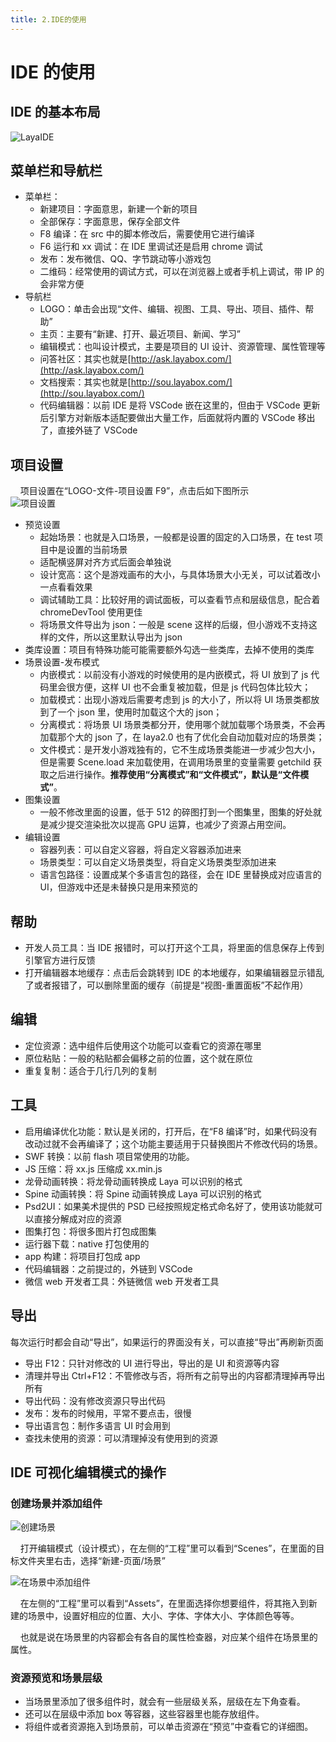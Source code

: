 ```yaml
---
title: 2.IDE的使用
---
```


# IDE 的使用

## IDE 的基本布局

![LayaIDE](./img/2.IDE的使用/LayaIDE.png)

## 菜单栏和导航栏

- 菜单栏：
  - 新建项目：字面意思，新建一个新的项目
  - 全部保存：字面意思，保存全部文件
  - F8 编译：在 src 中的脚本修改后，需要使用它进行编译
  - F6 运行和 xx 调试：在 IDE 里调试还是启用 chrome 调试
  - 发布：发布微信、QQ、字节跳动等小游戏包
  - 二维码：经常使用的调试方式，可以在浏览器上或者手机上调试，带 IP 的会非常方便
- 导航栏
  - LOGO：单击会出现“文件、编辑、视图、工具、导出、项目、插件、帮助”
  - 主页：主要有“新建、打开、最近项目、新闻、学习”
  - 编辑模式：也叫设计模式，主要是项目的 UI 设计、资源管理、属性管理等
  - 问答社区：其实也就是[http://ask.layabox.com/](http://ask.layabox.com/)
  - 文档搜索：其实也就是[http://sou.layabox.com/](http://sou.layabox.com/)
  - 代码编辑器：以前 IDE 是将 VSCode 嵌在这里的，但由于 VSCode 更新后引擎方对新版本适配要做出大量工作，后面就将内置的 VSCode 移出了，直接外链了 VSCode

## 项目设置

&nbsp;&nbsp;&nbsp;&nbsp;项目设置在“LOGO-文件-项目设置 F9”，点击后如下图所示  
![项目设置](./img/2.IDE的使用/项目设置.png)

- 预览设置
  - 起始场景：也就是入口场景，一般都是设置的固定的入口场景，在 test 项目中是设置的当前场景
  - 适配横竖屏对齐方式后面会单独说
  - 设计宽高：这个是游戏画布的大小，与具体场景大小无关，可以试着改小一点看看效果
  - 调试辅助工具：比较好用的调试面板，可以查看节点和层级信息，配合着 chromeDevTool 使用更佳
  - 将场景文件导出为 json：一般是 scene 这样的后缀，但小游戏不支持这样的文件，所以这里默认导出为 json
- 类库设置：项目有特殊功能可能需要额外勾选一些类库，去掉不使用的类库
- 场景设置-发布模式
  - 内嵌模式：以前没有小游戏的时候使用的是内嵌模式，将 UI 放到了 js 代码里会很方便，这样 UI 也不会重复被加载，但是 js 代码包体比较大；
  - 加载模式：出现小游戏后需要考虑到 js 的大小了，所以将 UI 场景类都放到了一个 json 里，使用时加载这个大的 json；
  - 分离模式：将场景 UI 场景类都分开，使用哪个就加载哪个场景类，不会再加载那个大的 json 了，在 laya2.0 也有了优化会自动加载对应的场景类；
  - 文件模式：是开发小游戏独有的，它不生成场景类能进一步减少包大小，但是需要 Scene.load 来加载使用，在调用场景里的变量需要 getchild 获取之后进行操作。**推荐使用“分离模式”和“文件模式”，默认是“文件模式”**。
- 图集设置
  - 一般不修改里面的设置，低于 512 的碎图打到一个图集里，图集的好处就是减少提交渲染批次以提高 GPU 运算，也减少了资源占用空间。
- 编辑设置
  - 容器列表：可以自定义容器，将自定义容器添加进来
  - 场景类型：可以自定义场景类型，将自定义场景类型添加进来
  - 语言包路径：设置成某个多语言包的路径，会在 IDE 里替换成对应语言的 UI，但游戏中还是未替换只是用来预览的

## 帮助

- 开发人员工具：当 IDE 报错时，可以打开这个工具，将里面的信息保存上传到引擎官方进行反馈
- 打开编辑器本地缓存：点击后会跳转到 IDE 的本地缓存，如果编辑器显示错乱了或者报错了，可以删除里面的缓存（前提是“视图-重置面板”不起作用）

## 编辑

- 定位资源：选中组件后使用这个功能可以查看它的资源在哪里
- 原位粘贴：一般的粘贴都会偏移之前的位置，这个就在原位
- 重复复制：适合于几行几列的复制

## 工具

- 启用编译优化功能：默认是关闭的，打开后，在“F8 编译”时，如果代码没有改动过就不会再编译了；这个功能主要适用于只替换图片不修改代码的场景。
- SWF 转换：以前 flash 项目常使用的功能。
- JS 压缩：将 xx.js 压缩成 xx.min.js
- 龙骨动画转换：将龙骨动画转换成 Laya 可以识别的格式
- Spine 动画转换：将 Spine 动画转换成 Laya 可以识别的格式
- Psd2UI：如果美术提供的 PSD 已经按照规定格式命名好了，使用该功能就可以直接分解成对应的资源
- 图集打包：将很多图片打包成图集
- 运行器下载：native 打包使用的
- app 构建：将项目打包成 app
- 代码编辑器：之前提过的，外链到 VSCode
- 微信 web 开发者工具：外链微信 web 开发者工具

## 导出

每次运行时都会自动“导出”，如果运行的界面没有关，可以直接“导出”再刷新页面

- 导出 F12：只针对修改的 UI 进行导出，导出的是 UI 和资源等内容
- 清理并导出 Ctrl+F12：不管修改与否，将所有之前导出的内容都清理掉再导出所有
- 导出代码：没有修改资源只导出代码
- 发布：发布的时候用，平常不要点击，很慢
- 导出语言包：制作多语言 UI 时会用到
- 查找未使用的资源：可以清理掉没有使用到的资源

## IDE 可视化编辑模式的操作

### 创建场景并添加组件

![创建场景](./img/2.IDE的使用/创建场景.png)

&nbsp;&nbsp;&nbsp;&nbsp;打开编辑模式（设计模式），在左侧的“工程”里可以看到“Scenes”，在里面的目标文件夹里右击，选择“新建-页面/场景”

![在场景中添加组件](./img/2.IDE的使用/在场景中添加组件.png)

&nbsp;&nbsp;&nbsp;&nbsp;在左侧的“工程”里可以看到“Assets”，在里面选择你想要组件，将其拖入到新建的场景中，设置好相应的位置、大小、字体、字体大小、字体颜色等等。

&nbsp;&nbsp;&nbsp;&nbsp;也就是说在场景里的内容都会有各自的属性检查器，对应某个组件在场景里的属性。

### 资源预览和场景层级

- 当场景里添加了很多组件时，就会有一些层级关系，层级在左下角查看。
- 还可以在层级中添加 box 等容器，这些容器里也能存放组件。
- 将组件或者资源拖入到场景前，可以单击资源在“预览”中查看它的详细图。
